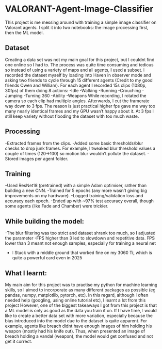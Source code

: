 # VALORANT-Agent-Image-Classifier
This project is me messing around with training a simple image classifier on Valorant agents. I split it into two notebooks: the image processing first, then the ML model.

Dataset
-------
Creating a data set was not my main goal for this project, but I couldnt find one online so I had to. The process was quite time consuming and tedious so instead of using a variety of maps and all agents, I used a subset.
I recorded the dataset myself by loading into Haven in observer mode and asking two friends to cycle through 15 different agents (Credit to my good friends Owen and William). For each agent I recorded 15s clips (1080p, 30fps) of them doing 8 actions:
-Idle
-Walking
-Running
-Crouching
-Jumping
-Turning 360
-Ability
-Weapons
While recording, I rotated the camera so each clip had multiple angles. Afterwards, I cut the framerate way down to 3 fps. The reason is just practical higher fps gave me way too many nearly identical frames and my GPU wasn’t happy about it. At 3 fps I still keep variety without flooding the dataset with too much waste.

Processing
---------
-Extracted frames from the clips.
-Added some basic thresholds/blur checks to drop junk frames. For example, I tweaked blur threshold values a couple of times (120→100) so motion blur wouldn’t pollute the dataset.
-Stored images per agent folder.

Training
-------
-Used ResNet18 (pretrained) with a simple Adam optimiser, rather than building a new CNN.
-Trained for 5 epochs (any more wasn’t giving big improvements on my hardware).
-Logged training/validation loss and accuracy each epoch.
-Ended up with ~97% test accuracy overall, though some agents (like Fade and Chamber) were trickier.

While building the model:
--------
-The blur filtering was too strict and dataset shrank too much, so I adjusted the parameter
-FPS higher than 3 led to slowdown and repetitive data. FPS lower than 3 meant not enough samples, especially for training a neural net
- I Stuck with a middle ground that worked fine on my 3060 Ti, which is quite a powerful card even in 2025

What I learnt:
-------
My main aim for this project was to practise my python for machine learning skills, so I aimed to incorporate as many different packages as possible (eg pandas, numpy, matplotlib, pytorch, etc). In this regard, although I often needed help (googling, using online tutorial etc), I learnt a lot from this project
However, one of the biggest takeaways I got from this project is that a ML model is only as good as the data you train it on. If I have time, I would like to create a better data set with more variation, especially because the bias introduced into the model due to the dataset is quite apparent. For example, agents like breach didnt have enough images of him holding his weapon (mostly had his knife out). Thus, when presented an image of breach holding a vandal (weapon), the model would get confused and not get it correct.
